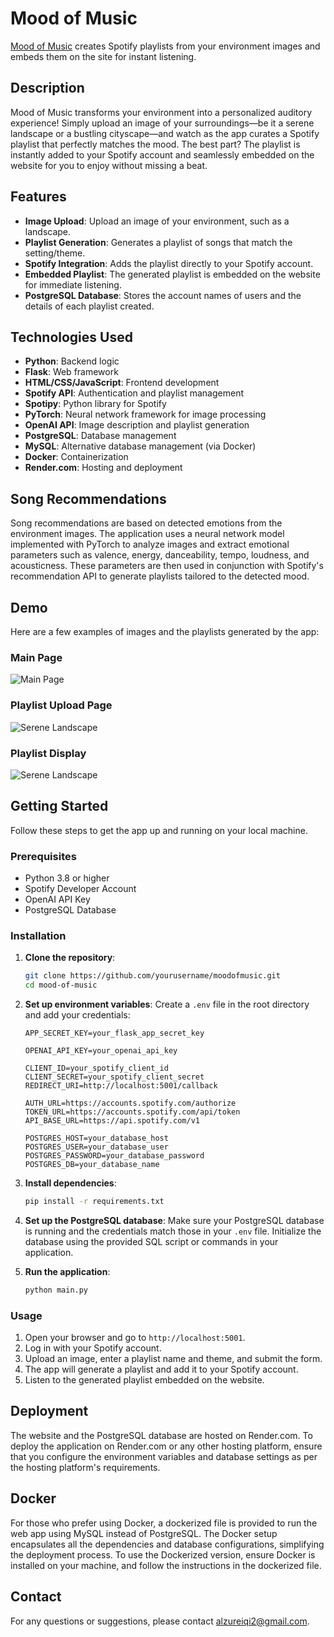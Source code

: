 # Mood of Music

[Mood of Music](https://moodofmusic.onrender.com) creates Spotify playlists from your environment images and embeds them on the site for instant listening.

## Description

Mood of Music transforms your environment into a personalized auditory experience! Simply upload an image of your surroundings—be it a serene landscape or a bustling cityscape—and watch as the app curates a Spotify playlist that perfectly matches the mood. The best part? The playlist is instantly added to your Spotify account and seamlessly embedded on the website for you to enjoy without missing a beat.

## Features

- **Image Upload**: Upload an image of your environment, such as a landscape.
- **Playlist Generation**: Generates a playlist of songs that match the setting/theme.
- **Spotify Integration**: Adds the playlist directly to your Spotify account.
- **Embedded Playlist**: The generated playlist is embedded on the website for immediate listening.
- **PostgreSQL Database**: Stores the account names of users and the details of each playlist created.

## Technologies Used

- **Python**: Backend logic
- **Flask**: Web framework
- **HTML/CSS/JavaScript**: Frontend development
- **Spotify API**: Authentication and playlist management
- **Spotipy**: Python library for Spotify
- **PyTorch**: Neural network framework for image processing
- **OpenAI API**: Image description and playlist generation
- **PostgreSQL**: Database management
- **MySQL**: Alternative database management (via Docker)
- **Docker**: Containerization
- **Render.com**: Hosting and deployment

## Song Recommendations
Song recommendations are based on detected emotions from the environment images. The application uses a neural network model implemented with PyTorch to analyze images and extract emotional parameters such as valence, energy, danceability, tempo, loudness, and acousticness. These parameters are then used in conjunction with Spotify's recommendation API to generate playlists tailored to the detected mood.

## Demo

Here are a few examples of images and the playlists generated by the app:

### Main Page
![Main Page](images/demo_images/demo1.jpg)

### Playlist Upload Page
![Serene Landscape](images/demo_images/demo2.jpg)

### Playlist Display
![Serene Landscape](images/demo_images/demo3.jpg)


## Getting Started

Follow these steps to get the app up and running on your local machine.

### Prerequisites

- Python 3.8 or higher
- Spotify Developer Account
- OpenAI API Key
- PostgreSQL Database

### Installation

1. **Clone the repository**:
    ```sh
    git clone https://github.com/yourusername/moodofmusic.git
    cd mood-of-music
    ```

2. **Set up environment variables**:
    Create a `.env` file in the root directory and add your credentials:
    ```env
    APP_SECRET_KEY=your_flask_app_secret_key

    OPENAI_API_KEY=your_openai_api_key

    CLIENT_ID=your_spotify_client_id
    CLIENT_SECRET=your_spotify_client_secret
    REDIRECT_URI=http://localhost:5001/callback

    AUTH_URL=https://accounts.spotify.com/authorize
    TOKEN_URL=https://accounts.spotify.com/api/token
    API_BASE_URL=https://api.spotify.com/v1

    POSTGRES_HOST=your_database_host
    POSTGRES_USER=your_database_user
    POSTGRES_PASSWORD=your_database_password
    POSTGRES_DB=your_database_name
    ```

3. **Install dependencies**:
    ```sh
    pip install -r requirements.txt
    ```

4. **Set up the PostgreSQL database**:
    Make sure your PostgreSQL database is running and the credentials match those in your `.env` file. Initialize the database using the provided SQL script or commands in your application.

5. **Run the application**:
    ```sh
    python main.py
    ```

### Usage

1. Open your browser and go to `http://localhost:5001`.
2. Log in with your Spotify account.
3. Upload an image, enter a playlist name and theme, and submit the form.
4. The app will generate a playlist and add it to your Spotify account.
5. Listen to the generated playlist embedded on the website.

## Deployment

The website and the PostgreSQL database are hosted on Render.com. To deploy the application on Render.com or any other hosting platform, ensure that you configure the environment variables and database settings as per the hosting platform's requirements.

## Docker
For those who prefer using Docker, a dockerized file is provided to run the web app using MySQL instead of PostgreSQL. The Docker setup encapsulates all the dependencies and database configurations, simplifying the deployment process. To use the Dockerized version, ensure Docker is installed on your machine, and follow the instructions in the dockerized file.

## Contact

For any questions or suggestions, please contact [alzureiqi2@gmail.com](mailto:alzureiqi2@gmail.com).
